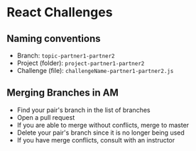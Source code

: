 # React Challenges

## Naming conventions

- Branch: `topic-partner1-partner2`
- Project (folder): `project-partner1-partner2`
- Challenge (file): `challengeName-partner1-partner2.js`

## Merging Branches in AM

- Find your pair's branch in the list of branches
- Open a pull request
- If you are able to merge without conflicts, merge to master
- Delete your pair's branch since it is no longer being used
- If you have merge conflicts, consult with an instructor 
